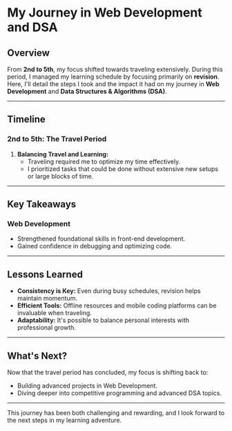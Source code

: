 # My Journey in Web Development and DSA

## Overview
From **2nd to 5th**, my focus shifted towards traveling extensively. During this period, I managed my learning schedule by focusing primarily on **revision**. Here, I'll detail the steps I took and the impact it had on my journey in **Web Development** and **Data Structures & Algorithms (DSA)**.

---

## Timeline

### **2nd to 5th: The Travel Period**

1. **Balancing Travel and Learning:**
   - Traveling required me to optimize my time effectively.
   - I prioritized tasks that could be done without extensive new setups or large blocks of time.

---

## Key Takeaways

### Web Development
- Strengthened foundational skills in front-end development.
- Gained confidence in debugging and optimizing code.

---

## Lessons Learned
- **Consistency is Key:** Even during busy schedules, revision helps maintain momentum.
- **Efficient Tools:** Offline resources and mobile coding platforms can be invaluable when traveling.
- **Adaptability:** It's possible to balance personal interests with professional growth.

---

## What's Next?
Now that the travel period has concluded, my focus is shifting back to:
- Building advanced projects in Web Development.
- Diving deeper into competitive programming and advanced DSA topics.

---

This journey has been both challenging and rewarding, and I look forward to the next steps in my learning adventure.

